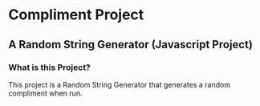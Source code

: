 # Compliment Project
## A Random String Generator (Javascript Project)

### What is this Project?
This project is a Random String Generator that generates a random compliment when run.